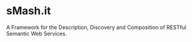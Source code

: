 sMash.it
=====

A Framework for the Description, Discovery and Composition of RESTful Semantic Web Services.
